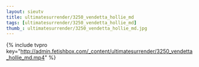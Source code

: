 ```yaml
--- 
layout: sieutv
title: ultimatesurrender/3250_vendetta_hollie_md
tags: [ultimatesurrender/3250_vendetta_hollie_md]
thumb_: ultimatesurrender/3250_vendetta_hollie_md.jpg
---
```

{% include tvpro key="http://admin.fetishbox.com/_content/ultimatesurrender/3250_vendetta_hollie_md.mp4" %} 
